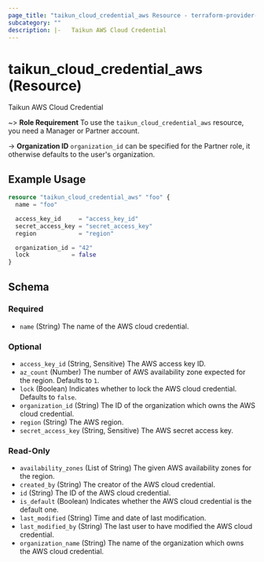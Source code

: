 ```yaml
---
page_title: "taikun_cloud_credential_aws Resource - terraform-provider-taikun"
subcategory: ""
description: |-   Taikun AWS Cloud Credential
---
```


# taikun_cloud_credential_aws (Resource)

Taikun AWS Cloud Credential

~> **Role Requirement** To use the `taikun_cloud_credential_aws` resource, you need a Manager or Partner account.

-> **Organization ID** `organization_id` can be specified for the Partner role, it otherwise defaults to the user's organization.

## Example Usage

```terraform
resource "taikun_cloud_credential_aws" "foo" {
  name = "foo"

  access_key_id     = "access_key_id"
  secret_access_key = "secret_access_key"
  region            = "region"

  organization_id = "42"
  lock            = false
}
```

<!-- schema generated by tfplugindocs -->
## Schema

### Required

- `name` (String) The name of the AWS cloud credential.

### Optional

- `access_key_id` (String, Sensitive) The AWS access key ID.
- `az_count` (Number) The number of AWS availability zone expected for the region. Defaults to `1`.
- `lock` (Boolean) Indicates whether to lock the AWS cloud credential. Defaults to `false`.
- `organization_id` (String) The ID of the organization which owns the AWS cloud credential.
- `region` (String) The AWS region.
- `secret_access_key` (String, Sensitive) The AWS secret access key.

### Read-Only

- `availability_zones` (List of String) The given AWS availability zones for the region.
- `created_by` (String) The creator of the AWS cloud credential.
- `id` (String) The ID of the AWS cloud credential.
- `is_default` (Boolean) Indicates whether the AWS cloud credential is the default one.
- `last_modified` (String) Time and date of last modification.
- `last_modified_by` (String) The last user to have modified the AWS cloud credential.
- `organization_name` (String) The name of the organization which owns the AWS cloud credential.
